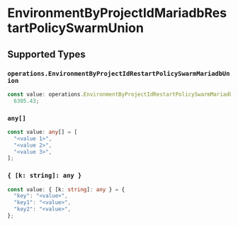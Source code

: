 # EnvironmentByProjectIdMariadbRestartPolicySwarmUnion


## Supported Types

### `operations.EnvironmentByProjectIdRestartPolicySwarmMariadbUnion`

```typescript
const value: operations.EnvironmentByProjectIdRestartPolicySwarmMariadbUnion =
  6305.43;
```

### `any[]`

```typescript
const value: any[] = [
  "<value 1>",
  "<value 2>",
  "<value 3>",
];
```

### `{ [k: string]: any }`

```typescript
const value: { [k: string]: any } = {
  "key": "<value>",
  "key1": "<value>",
  "key2": "<value>",
};
```

